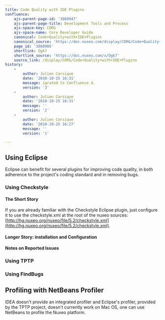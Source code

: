 ```yaml
---
title: Code Quality with IDE Plugins
confluence:
    ajs-parent-page-id: '3868947'
    ajs-parent-page-title: Development Tools and Process
    ajs-space-key: CORG
    ajs-space-name: Core Developer Guide
    canonical: Code+Quality+with+IDE+Plugins
    canonical_source: 'https://doc.nuxeo.com/display/CORG/Code+Quality+with+IDE+Plugins'
    page_id: '3868986'
    shortlink: Ogk7
    shortlink_source: 'https://doc.nuxeo.com/x/Ogk7'
    source_link: /display/CORG/Code+Quality+with+IDE+Plugins
history:
    - 
        author: Julien Carsique
        date: '2010-10-25 16:31'
        message: igrated to Confluence 4.
        version: '3'
    - 
        author: Julien Carsique
        date: '2010-10-25 16:31'
        message: ''
        version: '2'
    - 
        author: Julien Carsique
        date: '2010-10-25 16:27'
        message: ''
        version: '1'

---
```

## Using Eclipse

Eclipse can benefit for several plugins for improving code quality, in both adherence to the project's coding standard and in removing bugs.

### Using Checkstyle

#### The Short Story

If you are already familiar with the Checkstyle Eclipse plugin, just configure it to use the checkstyle.xml at the root of the nuxeo sources: [http://hg.nuxeo.org/nuxeo/file/5.2/checkstyle.xml](http://hg.nuxeo.org/nuxeo/file/5.2/checkstyle.xml).

#### Longer Story: installation and Configuration

#### Notes on Reported Issues

### Using TPTP

### Using FindBugs

## Profiling with NetBeans Profiler

IDEA doesn't provide an integrated profiler and Eclipse's profiler, provided by the TPTP project, doesn't currently work on Mac OS, one can use NetBeans to profile the Nuxeo platform.